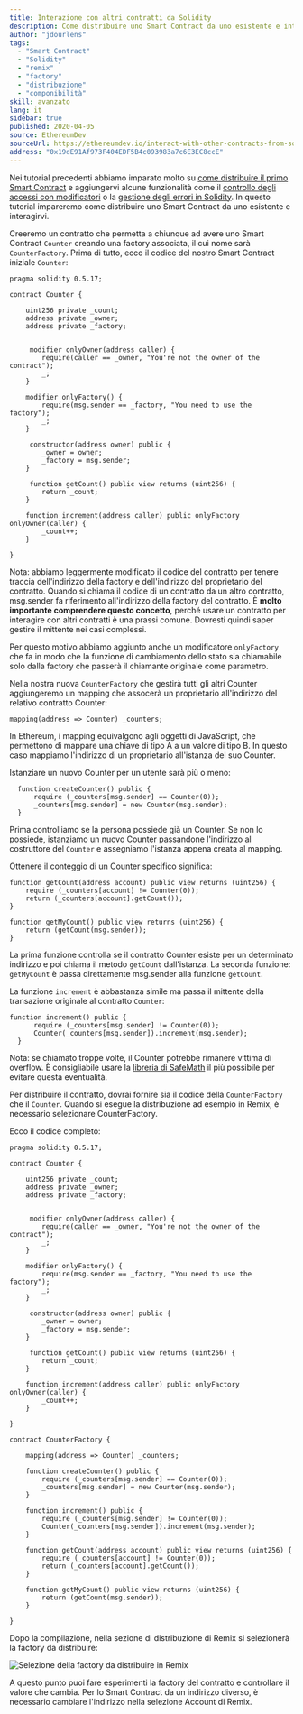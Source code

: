 ```yaml
---
title: Interazione con altri contratti da Solidity
description: Come distribuire uno Smart Contract da uno esistente e interagirvi
author: "jdourlens"
tags:
  - "Smart Contract"
  - "Solidity"
  - "remix"
  - "factory"
  - "distribuzione"
  - "componibilità"
skill: avanzato
lang: it
sidebar: true
published: 2020-04-05
source: EthereumDev
sourceUrl: https://ethereumdev.io/interact-with-other-contracts-from-solidity/
address: "0x19dE91Af973F404EDF5B4c093983a7c6E3EC8ccE"
---
```


Nei tutorial precedenti abbiamo imparato molto su [come distribuire il primo Smart Contract](/developers/tutorials/deploying-your-first-smart-contract/) e aggiungervi alcune funzionalità come il [controllo degli accessi con modificatori](https://ethereumdev.io/organize-your-code-and-control-access-to-your-smart-contract-with-modifiers/) o la [gestione degli errori in Solidity](https://ethereumdev.io/handle-errors-in-solidity-with-require-and-revert/). In questo tutorial impareremo come distribuire uno Smart Contract da uno esistente e interagirvi.

Creeremo un contratto che permetta a chiunque ad avere uno Smart Contract `Counter` creando una factory associata, il cui nome sarà `CounterFactory`. Prima di tutto, ecco il codice del nostro Smart Contract iniziale `Counter`:

```solidity
pragma solidity 0.5.17;

contract Counter {

    uint256 private _count;
    address private _owner;
    address private _factory;


     modifier onlyOwner(address caller) {
        require(caller == _owner, "You're not the owner of the contract");
        _;
    }

    modifier onlyFactory() {
        require(msg.sender == _factory, "You need to use the factory");
        _;
    }

     constructor(address owner) public {
        _owner = owner;
        _factory = msg.sender;
    }

     function getCount() public view returns (uint256) {
        return _count;
    }

    function increment(address caller) public onlyFactory onlyOwner(caller) {
        _count++;
    }

}
```

Nota: abbiamo leggermente modificato il codice del contratto per tenere traccia dell'indirizzo della factory e dell'indirizzo del proprietario del contratto. Quando si chiama il codice di un contratto da un altro contratto, msg.sender fa riferimento all'indirizzo della factory del contratto. È **molto importante comprendere questo concetto**, perché usare un contratto per interagire con altri contratti è una prassi comune. Dovresti quindi saper gestire il mittente nei casi complessi.

Per questo motivo abbiamo aggiunto anche un modificatore `onlyFactory` che fa in modo che la funzione di cambiamento dello stato sia chiamabile solo dalla factory che passerà il chiamante originale come parametro.

Nella nostra nuova `CounterFactory` che gestirà tutti gli altri Counter aggiungeremo un mapping che assocerà un proprietario all'indirizzo del relativo contratto Counter:

```solidity
mapping(address => Counter) _counters;
```

In Ethereum, i mapping equivalgono agli oggetti di JavaScript, che permettono di mappare una chiave di tipo A a un valore di tipo B. In questo caso mappiamo l'indirizzo di un proprietario all'istanza del suo Counter.

Istanziare un nuovo Counter per un utente sarà più o meno:

```solidity
  function createCounter() public {
      require (_counters[msg.sender] == Counter(0));
      _counters[msg.sender] = new Counter(msg.sender);
  }
```

Prima controlliamo se la persona possiede già un Counter. Se non lo possiede, istanziamo un nuovo Counter passandone l'indirizzo al costruttore del `Counter` e assegniamo l'istanza appena creata al mapping.

Ottenere il conteggio di un Counter specifico significa:

```solidity
function getCount(address account) public view returns (uint256) {
    require (_counters[account] != Counter(0));
    return (_counters[account].getCount());
}

function getMyCount() public view returns (uint256) {
    return (getCount(msg.sender));
}
```

La prima funzione controlla se il contratto Counter esiste per un determinato indirizzo e poi chiama il metodo `getCount` dall'istanza. La seconda funzione: `getMyCount` è passa direttamente msg.sender alla funzione `getCount`.

La funzione `increment` è abbastanza simile ma passa il mittente della transazione originale al contratto `Counter`:

```solidity
function increment() public {
      require (_counters[msg.sender] != Counter(0));
      Counter(_counters[msg.sender]).increment(msg.sender);
  }
```

Nota: se chiamato troppe volte, il Counter potrebbe rimanere vittima di overflow. È consigliabile usare la [libreria di SafeMath](https://ethereumdev.io/using-safe-math-library-to-prevent-from-overflows/) il più possibile per evitare questa eventualità.

Per distribuire il contratto, dovrai fornire sia il codice della `CounterFactory` che il `Counter`. Quando si esegue la distribuzione ad esempio in Remix, è necessario selezionare CounterFactory.

Ecco il codice completo:

```solidity
pragma solidity 0.5.17;

contract Counter {

    uint256 private _count;
    address private _owner;
    address private _factory;


     modifier onlyOwner(address caller) {
        require(caller == _owner, "You're not the owner of the contract");
        _;
    }

    modifier onlyFactory() {
        require(msg.sender == _factory, "You need to use the factory");
        _;
    }

     constructor(address owner) public {
        _owner = owner;
        _factory = msg.sender;
    }

     function getCount() public view returns (uint256) {
        return _count;
    }

    function increment(address caller) public onlyFactory onlyOwner(caller) {
        _count++;
    }

}

contract CounterFactory {

    mapping(address => Counter) _counters;

    function createCounter() public {
        require (_counters[msg.sender] == Counter(0));
        _counters[msg.sender] = new Counter(msg.sender);
    }

    function increment() public {
        require (_counters[msg.sender] != Counter(0));
        Counter(_counters[msg.sender]).increment(msg.sender);
    }

    function getCount(address account) public view returns (uint256) {
        require (_counters[account] != Counter(0));
        return (_counters[account].getCount());
    }

    function getMyCount() public view returns (uint256) {
        return (getCount(msg.sender));
    }

}
```

Dopo la compilazione, nella sezione di distribuzione di Remix si selezionerà la factory da distribuire:

![Selezione della factory da distribuire in Remix](./counterfactory-deploy.png)

A questo punto puoi fare esperimenti la factory del contratto e controllare il valore che cambia. Per lo Smart Contract da un indirizzo diverso, è necessario cambiare l'indirizzo nella selezione Account di Remix.
